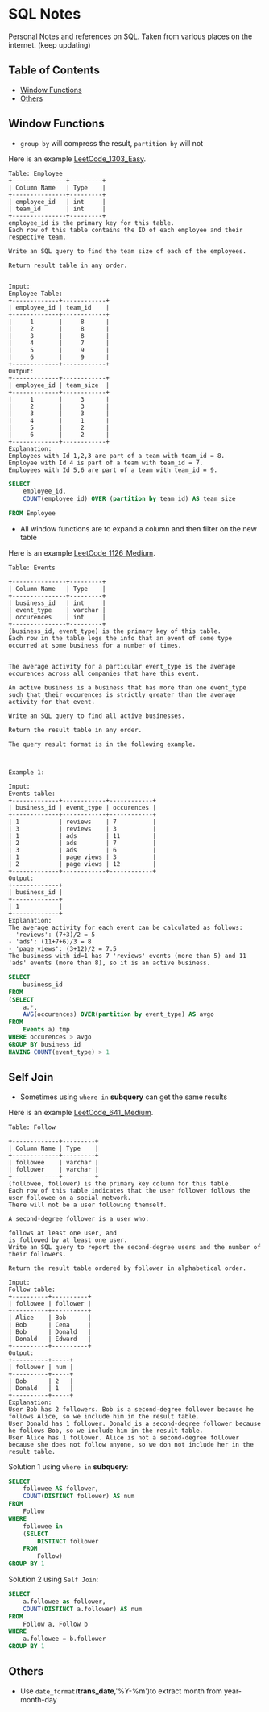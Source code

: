 # SQL Notes

Personal Notes and references on SQL. Taken from various places on the internet. (keep updating)

## Table of Contents
* [Window Functions](#window-functions)
* [Others](#others)


## Window Functions

* `group by` will compress the result, `partition by` will not

Here is an example [LeetCode_1303_Easy](https://leetcode.com/problems/find-the-team-size/).


```text
Table: Employee
+---------------+---------+
| Column Name   | Type    |
+---------------+---------+
| employee_id   | int     |
| team_id       | int     |
+---------------+---------+
employee_id is the primary key for this table.
Each row of this table contains the ID of each employee and their respective team.

Write an SQL query to find the team size of each of the employees.

Return result table in any order.


Input: 
Employee Table:
+-------------+------------+
| employee_id | team_id    |
+-------------+------------+
|     1       |     8      |
|     2       |     8      |
|     3       |     8      |
|     4       |     7      |
|     5       |     9      |
|     6       |     9      |
+-------------+------------+
Output: 
+-------------+------------+
| employee_id | team_size  |
+-------------+------------+
|     1       |     3      |
|     2       |     3      |
|     3       |     3      |
|     4       |     1      |
|     5       |     2      |
|     6       |     2      |
+-------------+------------+
Explanation: 
Employees with Id 1,2,3 are part of a team with team_id = 8.
Employee with Id 4 is part of a team with team_id = 7.
Employees with Id 5,6 are part of a team with team_id = 9.
```

```SQL
SELECT 
    employee_id,
    COUNT(employee_id) OVER (partition by team_id) AS team_size

FROM Employee
```

* All window functions are to expand a column and then filter on the new table
 
Here is an example [LeetCode_1126_Medium](https://leetcode.com/problems/active-businesses/).

```text
Table: Events

+---------------+---------+
| Column Name   | Type    |
+---------------+---------+
| business_id   | int     |
| event_type    | varchar |
| occurences    | int     | 
+---------------+---------+
(business_id, event_type) is the primary key of this table.
Each row in the table logs the info that an event of some type occurred at some business for a number of times.
 

The average activity for a particular event_type is the average occurences across all companies that have this event.

An active business is a business that has more than one event_type such that their occurences is strictly greater than the average activity for that event.

Write an SQL query to find all active businesses.

Return the result table in any order.

The query result format is in the following example.

 

Example 1:

Input: 
Events table:
+-------------+------------+------------+
| business_id | event_type | occurences |
+-------------+------------+------------+
| 1           | reviews    | 7          |
| 3           | reviews    | 3          |
| 1           | ads        | 11         |
| 2           | ads        | 7          |
| 3           | ads        | 6          |
| 1           | page views | 3          |
| 2           | page views | 12         |
+-------------+------------+------------+
Output: 
+-------------+
| business_id |
+-------------+
| 1           |
+-------------+
Explanation:  
The average activity for each event can be calculated as follows:
- 'reviews': (7+3)/2 = 5
- 'ads': (11+7+6)/3 = 8
- 'page views': (3+12)/2 = 7.5
The business with id=1 has 7 'reviews' events (more than 5) and 11 'ads' events (more than 8), so it is an active business.
```

```SQL
SELECT 
    business_id
FROM
(SELECT 
    a.*,
    AVG(occurences) OVER(partition by event_type) AS avgo
FROM 
    Events a) tmp
WHERE occurences > avgo
GROUP BY business_id
HAVING COUNT(event_type) > 1
```

## Self Join

* Sometimes using `where in` **subquery** can get the same results

Here is an example [LeetCode_641_Medium](https://leetcode.com/problems/second-degree-follower/).

```text
Table: Follow

+-------------+---------+
| Column Name | Type    |
+-------------+---------+
| followee    | varchar |
| follower    | varchar |
+-------------+---------+
(followee, follower) is the primary key column for this table.
Each row of this table indicates that the user follower follows the user followee on a social network.
There will not be a user following themself.

A second-degree follower is a user who:

follows at least one user, and
is followed by at least one user.
Write an SQL query to report the second-degree users and the number of their followers.

Return the result table ordered by follower in alphabetical order.

Input: 
Follow table:
+----------+----------+
| followee | follower |
+----------+----------+
| Alice    | Bob      |
| Bob      | Cena     |
| Bob      | Donald   |
| Donald   | Edward   |
+----------+----------+
Output: 
+----------+-----+
| follower | num |
+----------+-----+
| Bob      | 2   |
| Donald   | 1   |
+----------+-----+
Explanation: 
User Bob has 2 followers. Bob is a second-degree follower because he follows Alice, so we include him in the result table.
User Donald has 1 follower. Donald is a second-degree follower because he follows Bob, so we include him in the result table.
User Alice has 1 follower. Alice is not a second-degree follower because she does not follow anyone, so we don not include her in the result table.
```
Solution 1 using `where in` **subquery**:

```SQL
SELECT 
    followee AS follower,
    COUNT(DISTINCT follower) AS num
FROM 
    Follow
WHERE 
    followee in
    (SELECT
        DISTINCT follower
    FROM
        Follow)
GROUP BY 1
```

Solution 2 using `Self Join`:

```SQL
SELECT
    a.followee as follower,
    COUNT(DISTINCT a.follower) AS num
FROM
    Follow a, Follow b
WHERE
    a.followee = b.follower
GROUP BY 1
```

## Others
* Use `date_format`(**trans_date**,'%Y-%m')to extract month from year-month-day

